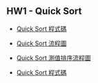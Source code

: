 HW1 - Quick Sort
------------------
* [Quick Sort 程式碼](https://nbviewer.jupyter.org/github/tiffany1020/lesson/blob/master/Homework/QuickSort.ipynb)
* [Quick Sort 流程圖](https://github.com/tiffany1020/lesson/blob/master/Homework/Quick%20Sort%20Flowchart.jpg)
* [Quick Sort 測值排序流程圖](https://github.com/tiffany1020/lesson/blob/master/Homework/%E6%B8%AC%E5%80%BC%E6%8E%92%E5%BA%8F%E6%B5%81%E7%A8%8B.jpg)

* [Quick Sort 程式碼](https://nbviewer.jupyter.org/github/tiffany1020/lesson/blob/master/Homework/Quick%20Sort.ipynb)
